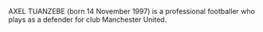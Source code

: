 AXEL TUANZEBE (born 14 November 1997) is a professional footballer who plays as a defender for club Manchester United.
